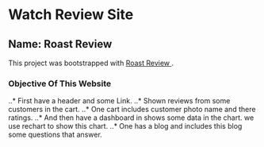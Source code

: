 # Watch Review Site

## Name: Roast Review

This project was bootstrapped with [Roast Review ](https://funny-muffin-99262c.netlify.app/).

### Objective Of This Website

..\* First have a header and some Link.
..\* Shown reviews from some customers in the cart.
..\* One cart includes customer photo name and there ratings.
..\* And then have a dashboard in shows some data in the chart. we use rechart to show this chart.
..\* One has a blog and includes this blog some questions that answer.
